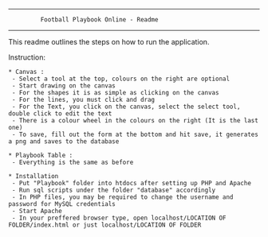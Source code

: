 ---------------------------------------------------------------
             Football Playbook Online - Readme
---------------------------------------------------------------
This readme outlines the steps on how to run the application.

Instruction:

    * Canvas :
     - Select a tool at the top, colours on the right are optional
     - Start drawing on the canvas
     - For the shapes it is as simple as clicking on the canvas
     - For the lines, you must click and drag
     - For the Text, you click on the canvas, select the select tool, double click to edit the text
     - There is a colour wheel in the colours on the right (It is the last one)
     - To save, fill out the form at the bottom and hit save, it generates a png and saves to the database
     
    * Playbook Table :
     - Everything is the same as before
    
    * Installation
     - Put "Playbook" folder into htdocs after setting up PHP and Apache
     - Run sql scripts under the folder "database" accordingly
     - In PHP files, you may be required to change the username and password for MySQL credentials
     - Start Apache
     - In your preffered browser type, open localhost/LOCATION OF FOLDER/index.html or just localhost/LOCATION OF FOLDER
